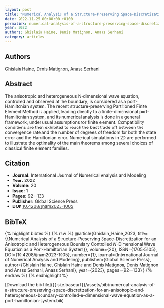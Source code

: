 ```yaml
---
layout: post
title: "Numerical Analysis of a Structure-Preserving Space-Discretization for an Anisotropic and Heterogeneous Boundary Controlled \\( N \\)-Dimensional Wave Equation as a Port-Hamiltonian System"
date: 2022-11-25 00:00:00 +0100
permalink: numerical-analysis-of-a-structure-preserving-space-discretization-for-an-anisotropic-and-heterogeneous-boundary-controlled-n-dimensional-wave-equation-as-a-port-hamiltonian-system
year: 2022
authors: Ghislain Haine, Denis Matignon, Anass Serhani
category: articles
---
```

 
## Authors
[Ghislain Haine](authors/ghislain-haine), [Denis Matignon](authors/denis-matignon), [Anass Serhani](authors/anass-serhani)
 
## Abstract
The anisotropic and heterogeneous N-dimensional wave equation, controlled and observed at the boundary, is considered as a port-Hamiltonian system. The recent structure-preserving Partitioned Finite Element Method is applied, leading directly to a finite-dimensional port-Hamiltonian system, and its numerical analysis is done in a general framework, under usual assumptions for finite element. Compatibility conditions are then exhibited to reach the best trade off between the convergence rate and the number of degrees of freedom for both the state error and the Hamiltonian error. Numerical simulations in 2D are performed to illustrate the optimality of the main theorems among several choices of classical finite element families.
 
## Citation
- **Journal:** International Journal of Numerical Analysis and Modeling
- **Year:** 2022
- **Volume:** 20
- **Issue:** 1
- **Pages:** 92--133
- **Publisher:** Global Science Press
- **DOI:** [10.4208/ijnam2023-1005](https://doi.org/10.4208/ijnam2023-1005)
 
## BibTeX
{% highlight bibtex %}
{% raw %}
@article{Ghislain_Haine_2023,
  title={{Numerical Analysis of a Structure-Preserving Space-Discretization for an Anisotropic and Heterogeneous Boundary Controlled $N$-Dimensional Wave Equation as a Port-Hamiltonian System}},
  volume={20},
  ISSN={1705-5105},
  DOI={10.4208/ijnam2023-1005},
  number={1},
  journal={International Journal of Numerical Analysis and Modeling},
  publisher={Global Science Press},
  author={Ghislain Haine, Ghislain Haine and Denis Matignon, Denis Matignon and Anass Serhani, Anass Serhani},
  year={2023},
  pages={92--133}
}
{% endraw %}
{% endhighlight %}
 
[Download the bib file]({{ site.baseurl }}/assets/bib/numerical-analysis-of-a-structure-preserving-space-discretization-for-an-anisotropic-and-heterogeneous-boundary-controlled-n-dimensional-wave-equation-as-a-port-hamiltonian-system.bib)
 
